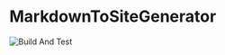 # MarkdownToSiteGenerator


![Build And Test](https://github.com/LeeReid1/MarkdownToSiteGenerator/actions/workflows/dotnet.yml/badge.svg)

